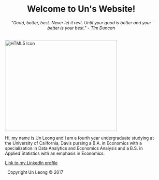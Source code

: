 
<html>
<body>

<body style="background-color:lemon chiffon;"/>

<h1 style="text-align:center;">Welcome to Un's Website!</h1>


<h6 style="text-align:center;"> "Good, better, best. Never let it rest. Until your good is better and your better is your best." - Tim Duncan</h6>

<img src="https://a538601f-a-9b07b441-s-sites.googlegroups.com/a/ucdavis.edu/unleong/bio/Un.jpg?attachauth=ANoY7crA5u-cVuam4o92hOm5RckGAgAeX9CXN1D0omf31xuVr5E9_4mXDvtwVhhaOKzVIa8gJ1ZSsmikkv_GuxlDwLIsDdq3GCWTu1Qz7L00y5aFp6KLCvUwddue53Yf7BDsBWlSpXEGbfmpOMQ1x5HIWzI7vGVKNgkme_t5-EymWi5cO_nFoHFnnBrAHphx-F937CPOEWg8yKUA92w0_S-eQiGEbA5OFQ%3D%3D&attredirects=0" alt="HTML5 Icon" width="370" height="300">


<p>Hi, my name is Un Leong and I am a fourth year undergraduate studying at the University of California, Davis pursing a B.A. in Economics with a specialization in Data Analytics and Economics Analysis and a B.S. in Applied Statistics with an emphasis in Economics.</p>

<a href="http://www.w3schools.com">Link to my LinkedIn profile</a>

<footer class="site-footer">&nbsp; Copyright Un Leong &copy; 2017</footer>

</body>
</html>

